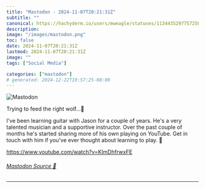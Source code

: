 ```yaml
---
title: "Mastodon - 2024-11-07T20:21:31Z"
subtitle: ""
canonical: https://hachyderm.io/users/mweagle/statuses/113443529775725810
description:
image: "/images/mastodon.png"
toc: false
date: 2024-11-07T20:21:31Z
lastmod: 2024-11-07T20:21:31Z
image: ""
tags: ["Social Media"]

categories: ["mastodon"]
# generated: 2024-12-22T19:57:25-08:00
---
```

![Mastodon](/images/mastodon.png)

<p>Trying to feed the right wolf…🐺</p><p>I&#39;ve been learning guitar with Jason for a couple of years. He&#39;s a very talented musician and a supportive instructor. Over the past couple of months he&#39;s started sharing more of his own playing on YouTube. Get in touch with him if you&#39;ve ever thought about learning to play. 🤘</p><p><a href="https://www.youtube.com/watch?v=KlmDhfrwxFE" target="_blank" rel="nofollow noopener noreferrer" translate="no"><span class="invisible">https://www.</span><span class="ellipsis">youtube.com/watch?v=KlmDhfrwxF</span><span class="invisible">E</span></a></p>


###### [Mastodon Source 🐘](https://hachyderm.io/@mweagle/113443529775725810)

___

